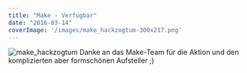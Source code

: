 ```yaml
---
title: "Make - Verfügbar"
date: "2016-03-14"
coverImage: '/images/make_hackzogtum-300x217.png'
---
```


![make_hackzogtum](/images/make_hackzogtum-300x217.png)
Danke an das Make-Team für die Aktion und den komplizierten aber formschönen Aufsteller ;)
